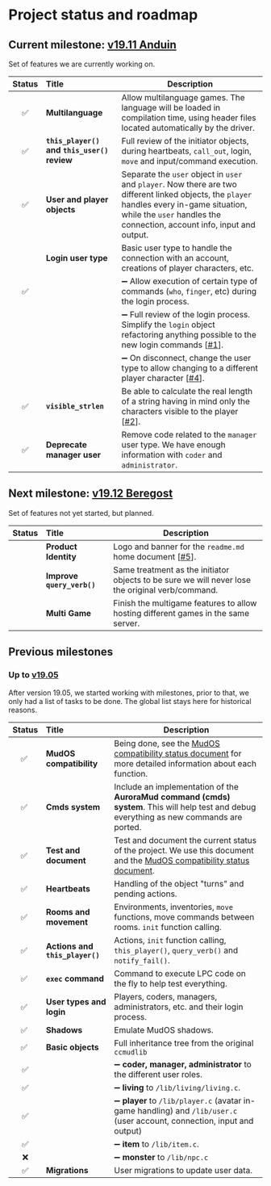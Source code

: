# Project status and roadmap

## Current milestone: [v19.11 Anduin](https://github.com/houseofmaldorne/hexagon/milestone/1)

Set of features we are currently working on. 

| Status | Title | Description |
| :----: | :---- | ----------- | 
| :white_check_mark: | **Multilanguage** | Allow multilanguage games. The language will be loaded in compilation time, using header files located automatically by the driver. |
| :white_check_mark: | **`this_player()` and `this_user()` review** | Full review of the initiator objects, during heartbeats, `call_out`, login, `move` and input/command execution. |
| :white_check_mark: | **User and player objects** | Separate the `user` object in `user` and `player`. Now there are two different linked objects, the `player` handles every in-game situation, while the `user` handles the connection, account info, input and output. |
|                    | **Login user type** | Basic user type to handle the connection with an account, creations of player characters, etc. |
| :white_check_mark: |  | :heavy_minus_sign: Allow execution of certain type of commands (`who`, `finger`, etc) during the login process. |
|                    |  | :heavy_minus_sign: Full review of the login process. Simplify the `login` object refactoring anything possible to the new login commands [[#1](https://github.com/houseofmaldorne/hexagon/issues/1)]. |
|                    |  | :heavy_minus_sign: On disconnect, change the user type to allow changing to a different player character [[#4](https://github.com/houseofmaldorne/hexagon/issues/4)]. |
| :white_check_mark: | **`visible_strlen`** | Be able to calculate the real length of a string having in mind only the characters visible to the player [[#2](https://github.com/houseofmaldorne/hexagon/issues/2)]. |
| :white_check_mark: | **Deprecate manager user** | Remove code related to the `manager` user type. We have enough information with `coder` and `administrator`. |

## Next milestone: [v19.12 Beregost](https://github.com/houseofmaldorne/hexagon/milestone/2)

Set of features not yet started, but planned.

| Status | Title | Description |
| :----: | :---- | ----------- |
|        | **Product Identity** | Logo and banner for the `readme.md` home document [[#5](https://github.com/houseofmaldorne/hexagon/issues/5)]. |
|        | **Improve `query_verb()`** | Same treatment as the initiator objects to be sure we will never lose the original verb/command. |
|        | **Multi Game** | Finish the multigame features to allow hosting different games in the same server. |

## Previous milestones

### Up to [v19.05](https://github.com/houseofmaldorne/hexagon/tree/19.05)

After version 19.05, we started working with milestones, prior to that, we only had a list of tasks to be done. The global list stays here for historical reasons.

| Status | Title | Description |
| :----: | :---- | ----------- | 
| :white_check_mark: | **MudOS compatibility** | Being done, see the [MudOS compatibility status document](compatibility.md) for more detailed information about each function. |
| :white_check_mark: | **Cmds system** | Include an implementation of the **AuroraMud command (cmds) system**. This will help test and debug everything as new commands are ported. |
| :white_check_mark: | **Test and document** | Test and document the current status of the project. We use this document and the [MudOS compatibility status document](compatibility.md). |
| :white_check_mark: | **Heartbeats** | Handling of the object "turns" and pending actions. |
| :white_check_mark: | **Rooms and movement** | Environments, inventories, `move` functions, move commands between rooms. `init` function calling. |
| :white_check_mark: | **Actions and `this_player()`** | Actions, `init` function calling, `this_player()`, `query_verb()` and `notify_fail()`. |
| :white_check_mark: | **`exec` command** |  Command to execute LPC code on the fly to help test everything. |
| :white_check_mark: | **User types and login** | Players, coders, managers, administrators, etc. and their login process. |
| :white_check_mark: | **Shadows** | Emulate MudOS shadows. |
| :white_check_mark: | **Basic objects** | Full inheritance tree from the original `ccmudlib` |
| :white_check_mark: |  | :heavy_minus_sign: **coder, manager, administrator** to the different user roles. |
| :white_check_mark: |  | :heavy_minus_sign: **living** to `/lib/living/living.c`. |
| :white_check_mark: |  | :heavy_minus_sign: **player** to `/lib/player.c` (avatar in-game handling) and `/lib/user.c` (user account, connection, input and output) |
| :white_check_mark: |  | :heavy_minus_sign: **item** to `/lib/item.c`. |
|         :x:        |  | :heavy_minus_sign: **monster** to `/lib/npc.c` |
| :white_check_mark: | **Migrations** | User migrations to update user data. |
